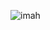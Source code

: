 ![imah](https://user-images.githubusercontent.com/128790623/236452611-80e2b1b4-61a4-4765-b056-406ba1328fe7.png)
